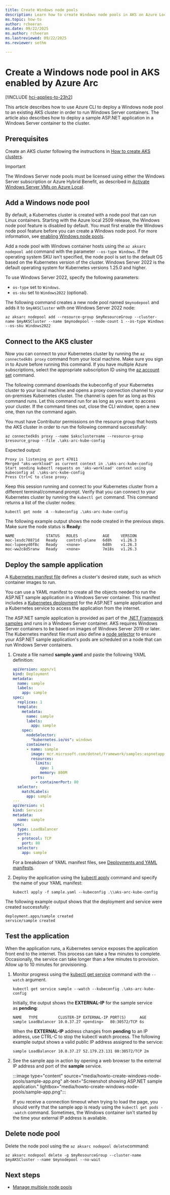 ```yaml
---
title: Create Windows node pools
description: Learn how to create Windows node pools in AKS on Azure Local
ms.topic: how-to
author: rcheeran
ms.date: 09/22/2025
ms.author: rcheeran 
ms.lastreviewed: 09/22/2025
ms.reviewer: sethm

---
```


# Create a Windows node pool in AKS enabled by Azure Arc

[!INCLUDE [hci-applies-to-23h2](includes/hci-applies-to-23h2.md)]

This article describes how to use Azure CLI to deploy a Windows node pool to an existing AKS cluster in order to run Windows Server containers. The article also describes how to deploy a sample ASP.NET application in a Windows Server container to the cluster.

## Prerequisites

Create an AKS cluster following the instructions in [How to create AKS clusters](aks-create-clusters-cli.md).

> [!IMPORTANT]
> The Windows Server node pools must be licensed using either the Windows Server subscription or Azure Hybrid Benefit, as described in [Activate Windows Server VMs on Azure Local](/azure/azure-local/manage/vm-activate).

## Add a Windows node pool

By default, a Kubernetes cluster is created with a node pool that can run Linux containers. Starting with the Azure local 2509 release, the Windows node pool feature is disabled by default. You must first enable the Windows node pool feature before you can create a Windows node pool. For more information, see [enabling Windows node pools](howto-enable-windows-nodepools.md).

Add a node pool with Windows container hosts using the `az aksarc nodepool add` command with the parameter `--os-type Windows`. If the operating system SKU isn't specified, the node pool is set to the default OS based on the Kubernetes version of the cluster. Windows Server 2022 is the default operating system for Kubernetes versions 1.25.0 and higher.

To use Windows Server 2022, specify the following parameters:

- `os-type` set to `Windows`.
- `os-sku` set to `Windows2022` (optional).

The following command creates a new node pool named `$mynodepool` and adds it to `$myAKSCluster` with one Windows Server 2022 node:

```azurecli
az aksarc nodepool add --resource-group $myResourceGroup --cluster-name $myAKSCluster --name $mynodepool --node-count 1 --os-type Windows --os-sku Windows2022
```

## Connect to the AKS cluster

Now you can connect to your Kubernetes cluster by running the `az connectedk8s proxy` command from your local machine. Make sure you sign in to Azure before running this command. If you have multiple Azure subscriptions, select the appropriate subscription ID using the [az account set](/cli/azure/account#az-account-set) command.

The following command downloads the kubeconfig of your Kubernetes cluster to your local machine and opens a proxy connection channel to your on-premises Kubernetes cluster. The channel is open for as long as this command runs. Let this command run for as long as you want to access your cluster. If the command times out, close the CLI window, open a new one, then run the command again.

You must have Contributor permissions on the resource group that hosts the AKS cluster in order to run the following command successfully:

```azurecli
az connectedk8s proxy --name $aksclustername --resource-group $resource_group --file .\aks-arc-kube-config
```

Expected output:

```output
Proxy is listening on port 47011
Merged "aks-workload" as current context in .\aks-arc-kube-config
Start sending kubectl requests on 'aks-workload' context using kubeconfig at .\aks-arc-kube-config
Press Ctrl+C to close proxy.
```

Keep this session running and connect to your Kubernetes cluster from a different terminal/command prompt. Verify that you can connect to your Kubernetes cluster by running the `kubectl get` command. This command returns a list of the cluster nodes:

```azurecli
kubectl get node -A --kubeconfig .\aks-arc-kube-config
```

The following example output shows the node created in the previous steps. Make sure the node status is **Ready**:

```output
NAME              STATUS   ROLES           AGE     VERSION
moc-lesdc78871d   Ready    control-plane   6d8h    v1.26.3
moc-lupeeyd0f8c   Ready    <none>          6d8h    v1.26.3
moc-ww2c8d5ranw   Ready    <none>          7m18s   v1.26.3
```

## Deploy the sample application

A [Kubernetes manifest file](kubernetes-concepts.md#deployments) defines a cluster's desired state, such as which container images to run.

You can use a YAML manifest to create all the objects needed to run the ASP.NET sample application in a Windows Server container. This manifest includes a [Kubernetes deployment](kubernetes-concepts.md#deployments) for the ASP.NET sample application and a Kubernetes service to access the application from the internet.

The ASP.NET sample application is provided as part of the [.NET Framework samples](https://hub.docker.com/_/microsoft-dotnet-framework-samples/) and runs in a Windows Server container. AKS requires Windows Server containers to be based on images of Windows Server 2019 or later. The Kubernetes manifest file must also define a [node selector](https://kubernetes.io/docs/concepts/configuration/assign-pod-node/) to ensure your ASP.NET sample application's pods are scheduled on a node that can run Windows Server containers.

1. Create a file named **sample.yaml** and paste the following YAML definition:

   ```yaml
   apiVersion: apps/v1
   kind: Deployment
   metadata:
     name: sample
     labels:
       app: sample
   spec:
     replicas: 1
     template:
       metadata:
         name: sample
         labels:
           app: sample
       spec:
         nodeSelector:
           "kubernetes.io/os": windows
         containers:
         - name: sample
           image: mcr.microsoft.com/dotnet/framework/samples:aspnetapp
           resources:
             limits:
               cpu: 1
               memory: 800M
           ports:
             - containerPort: 80
     selector:
       matchLabels:
         app: sample
   ---
   apiVersion: v1
   kind: Service
   metadata:
     name: sample
   spec:
     type: LoadBalancer
     ports:
     - protocol: TCP
       port: 80
     selector:
       app: sample
   ```

   For a breakdown of YAML manifest files, see [Deployments and YAML manifests](/azure/aks/concepts-clusters-workloads#deployments-and-yaml-manifests).

1. Deploy the application using the [kubectl apply](https://kubernetes.io/docs/reference/generated/kubectl/kubectl-commands#apply) command and specify the name of your YAML manifest:

   ```azurecli
   kubectl apply -f sample.yaml --kubeconfig .\\aks-arc-kube-config
   ```

The following example output shows that the deployment and service were created successfully:

```output
deployment.apps/sample created
service/sample created
```

## Test the application

When the application runs, a Kubernetes service exposes the application front end to the internet. This process can take a few minutes to complete. Occasionally, the service can take longer than a few minutes to provision. Allow up to 10 minutes for provisioning.

1. Monitor progress using the [kubectl get service](https://kubernetes.io/docs/reference/generated/kubectl/kubectl-commands#get) command with the `--watch` argument.

   ```azurecli
   kubectl get service sample --watch --kubeconfig .\aks-arc-kube-config
   ```

   Initially, the output shows the **EXTERNAL-IP** for the sample service as **pending**:

   ```output
   NAME   TYPE         CLUSTER-IP EXTERNAL-IP PORT(S)      AGE
   sample LoadBalancer 10.0.37.27 <pending>   80:30572/TCP 6s
   ```

   When the **EXTERNAL-IP** address changes from **pending** to an IP address, use CTRL-C to stop the kubectl watch process. The following example output shows a valid public IP address assigned to the service:

   ```output
   sample LoadBalancer 10.0.37.27 52.179.23.131 80:30572/TCP 2m
   ```

1. See the sample app in action by opening a web browser to the external IP address and port of the **sample** service.

   :::image type="content" source="media/howto-create-windows-node-pools/sample-app.png" alt-text="Screenshot showing ASP.NET sample application." lightbox="media/howto-create-windows-node-pools/sample-app.png":::

   If you receive a connection timeout when trying to load the page, you should verify that the sample app is ready using the `kubectl get pods --watch` command. Sometimes, the Windows container isn't started by the time your external IP address is available.

## Delete node pool

Delete the node pool using the `az aksarc nodepool delete`command:

```azurecli
az aksarc nodepool delete -g $myResourceGroup --cluster-name $myAKSCluster --name $mynodepool --no-wait
```

## Next steps

- [Manage multiple node pools](manage-node-pools.md)
